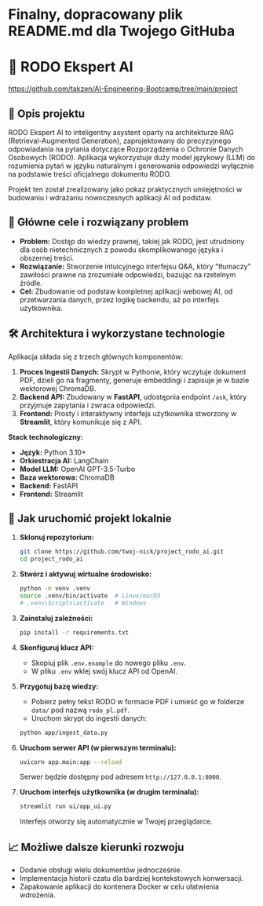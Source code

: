# Finalny, dopracowany plik README.md dla Twojego GitHuba

# 🤖 RODO Ekspert AI

https://github.com/takzen/AI-Engineering-Bootcamp/tree/main/project  

## 📄 Opis projektu

RODO Ekspert AI to inteligentny asystent oparty na architekturze RAG (Retrieval-Augmented Generation), zaprojektowany do precyzyjnego odpowiadania na pytania dotyczące Rozporządzenia o Ochronie Danych Osobowych (RODO). Aplikacja wykorzystuje duży model językowy (LLM) do rozumienia pytań w języku naturalnym i generowania odpowiedzi wyłącznie na podstawie treści oficjalnego dokumentu RODO.

Projekt ten został zrealizowany jako pokaz praktycznych umiejętności w budowaniu i wdrażaniu nowoczesnych aplikacji AI od podstaw.

## 🎯 Główne cele i rozwiązany problem

-   **Problem:** Dostęp do wiedzy prawnej, takiej jak RODO, jest utrudniony dla osób nietechnicznych z powodu skomplikowanego języka i obszernej treści.
-   **Rozwiązanie:** Stworzenie intuicyjnego interfejsu Q&A, który "tłumaczy" zawiłości prawne na zrozumiałe odpowiedzi, bazując na rzetelnym źródle.
-   **Cel:** Zbudowanie od podstaw kompletnej aplikacji webowej AI, od przetwarzania danych, przez logikę backendu, aż po interfejs użytkownika.

## 🛠️ Architektura i wykorzystane technologie

Aplikacja składa się z trzech głównych komponentów:

1.  **Proces Ingestii Danych:** Skrypt w Pythonie, który wczytuje dokument PDF, dzieli go na fragmenty, generuje embeddingi i zapisuje je w bazie wektorowej ChromaDB.
2.  **Backend API:** Zbudowany w **FastAPI**, udostępnia endpoint `/ask`, który przyjmuje zapytania i zwraca odpowiedzi.
3.  **Frontend:** Prosty i interaktywny interfejs użytkownika stworzony w **Streamlit**, który komunikuje się z API.

**Stack technologiczny:**
-   **Język:** Python 3.10+
-   **Orkiestracja AI:** LangChain
-   **Model LLM:** OpenAI GPT-3.5-Turbo
-   **Baza wektorowa:** ChromaDB
-   **Backend:** FastAPI
-   **Frontend:** Streamlit

## 🚀 Jak uruchomić projekt lokalnie

1.  **Sklonuj repozytorium:**
    ```bash
    git clone https://github.com/twoj-nick/project_rodo_ai.git
    cd project_rodo_ai
    ```
2.  **Stwórz i aktywuj wirtualne środowisko:**
    ```bash
    python -m venv .venv
    source .venv/bin/activate  # Linux/macOS
    # .venv\Scripts\activate   # Windows
    ```
3.  **Zainstaluj zależności:**
    ```bash
    pip install -r requirements.txt
    ```
4.  **Skonfiguruj klucz API:**
    -   Skopiuj plik `.env.example` do nowego pliku `.env`.
    -   W pliku `.env` wklej swój klucz API od OpenAI.

5.  **Przygotuj bazę wiedzy:**
    -   Pobierz pełny tekst RODO w formacie PDF i umieść go w folderze `data/` pod nazwą `rodo_pl.pdf`.
    -   Uruchom skrypt do ingestii danych:
    ```bash
    python app/ingest_data.py
    ```

6.  **Uruchom serwer API (w pierwszym terminalu):**
    ```bash
    uvicorn app.main:app --reload
    ```
    Serwer będzie dostępny pod adresem `http://127.0.0.1:8000`.

7.  **Uruchom interfejs użytkownika (w drugim terminalu):**
    ```bash
    streamlit run ui/app_ui.py
    ```
    Interfejs otworzy się automatycznie w Twojej przeglądarce.

## 📈 Możliwe dalsze kierunki rozwoju

-   Dodanie obsługi wielu dokumentów jednocześnie.
-   Implementacja historii czatu dla bardziej kontekstowych konwersacji.
-   Zapakowanie aplikacji do kontenera Docker w celu ułatwienia wdrożenia.